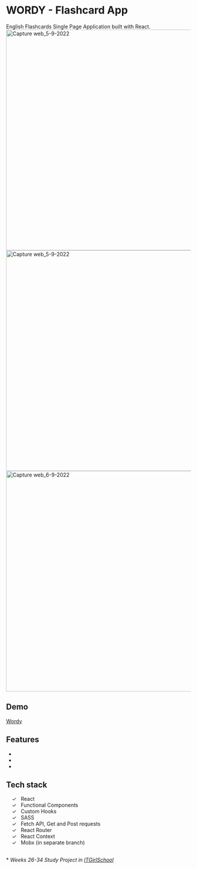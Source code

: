 # WORDY - Flashcard App

English Flashcards Single Page Application built with React. 
<img width="600" alt="Capture web_5-9-2022" src="../main/screenshots/Capture web_5-9-2022_1591_alenagm.github.io.jpeg">
<img width="600" alt="Capture web_5-9-2022" src="../main/screenshots/Capture web_5-9-2022_151255_alenagm.github.io.jpeg">
<img width="600" alt="Capture web_6-9-2022" src="../main/screenshots/Capture web_6-9-2022_114127_localhost.jpeg">

## Demo

[Wordy]

## Features

-
-
-

## Tech stack

&nbsp;&nbsp;&nbsp;&nbsp;&check;&nbsp;&nbsp; React<br>
&nbsp;&nbsp;&nbsp;&nbsp;&check;&nbsp;&nbsp; Functional Components<br>
&nbsp;&nbsp;&nbsp;&nbsp;&check;&nbsp;&nbsp; Custom Hooks<br>
&nbsp;&nbsp;&nbsp;&nbsp;&check;&nbsp;&nbsp; SASS<br>
&nbsp;&nbsp;&nbsp;&nbsp;&check;&nbsp;&nbsp; Fetch API, Get and Post requests<br>
&nbsp;&nbsp;&nbsp;&nbsp;&check;&nbsp;&nbsp; React Router<br>
&nbsp;&nbsp;&nbsp;&nbsp;&check;&nbsp;&nbsp; React Context<br>
&nbsp;&nbsp;&nbsp;&nbsp;&check;&nbsp;&nbsp; Mobx (in separate branch)<br>

##

  
  \* _Weeks 26-34 Study Project in [ITGirlSchool]_ 
  

   [ITGirlSchool]: <https://itgirlschool.com/en>
   [wordy]: <https://alenagm.github.io/flashcards-app/?)>
